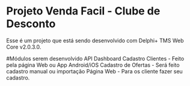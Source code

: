 # Projeto Venda Facil - Clube de Desconto

Esse é um projeto que está sendo desenvolvido com Delphi+ TMS Web Core v2.0.3.0.

#Módulos serem desenvolvido
API
Dashboard
Cadastro Clientes - Feito pela página Web ou App Android/iOS
Cadastro de Ofertas - Será feito cadastro manual ou importação
Página Web - Para os cliente fazer seu cadastro.

